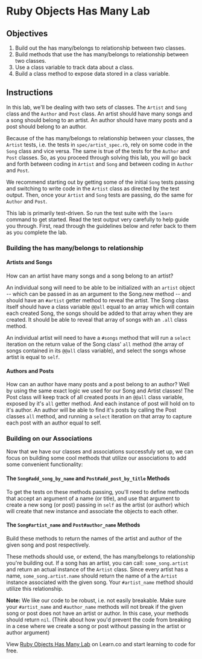 # Ruby Objects Has Many Lab

## Objectives

1. Build out the has many/belongs to relationship between two classes. 
2. Build methods that use the has many/belongs to relationship between two classes. 
3. Use a class variable to track data about a class. 
4. Build a class method to expose data stored in a class variable. 

## Instructions

In this lab, we'll be dealing with two sets of classes. The `Artist` and `Song` class and the `Author` and `Post` class. An artist should have many songs and a song should belong to an artist. An author should have many posts and a post should belong to an author. 

Because of the has many/belongs to relationship between your classes, the `Artist` tests, i.e. the tests in `spec/artist_spec.rb`, rely on some code in the `Song` class and vice versa. The same is true of the tests for the `Author` and `Post` classes. So, as you proceed through solving this lab, you will go back and forth between coding in `Artist` and `Song` and between coding in `Author` and `Post`. 

We recommend starting out by getting some of the initial `Song` tests passing and switching to write code in the `Artist` class as directed by the test output. Then, once your `Artist` and `Song` tests are passing, do the same for `Author` and `Post`. 

This lab is primarily test-driven. So run the test suite with the `learn` command to get started. Read the test output very carefully to help guide you through. First, read through the guidelines below and refer back to them as you complete the lab. 

### Building the has many/belongs to relationship

#### Artists and Songs
How can an artist have many songs and a song belong to an artist? 

An individual song will need to be able to be initialized with an `artist` object -- which can be passed in as an argument to the Song.new method -- and should have an `#artist` getter method to reveal the artist. The Song class itself should have a class variable `@@all` equal to an array which will contain each created Song, the songs should be added to that array when they are created. It should be able to reveal that array of songs with an `.all` class method.

An individual artist will need to have a `#songs` method that will run a `select` iteration on the return value of the Song class' `all` method (the array of songs contained in its `@@all` class variable), and select the songs whose artist is equal to `self`.


#### Authors and Posts

How can an author have many posts and a post belong to an author? Well by using the same exact logic we used for our Song and Artist classes! The Post class will keep track of all created posts in an `@@all` class variable, exposed by it's `all` getter method. And each instance of post will hold on to it's author. An author will be able to find it's posts by calling the Post classes `all` method, and running a `select` iteration on that array to capture each post with an author equal to self.

### Building on our Associations

Now that we have our classes and associations successfuly set up, we can focus on building some cool methods that utilize our associations to add some convenient functionality:

#### The `Song#add_song_by_name` and `Post#add_post_by_title` Methods

To get the tests on these methods passing, you'll need to define methods that accept an argument of a name (or title), and use that argument to create a new song (or post) passing in `self` as the artist (or author) which will create that new instance and associate the objects to each other.

#### The `Song#artist_name` and `Post#author_name` Methods

Build these methods to return the names of the artist and author of the given song and post respectively.

These methods should use, or extend, the has many/belongs to relationship you're building out. If a song has an artist, you can call: `some_song.artist` and return an actual instance of the `Artist` class. Since every artist has a name, `some_song.artist.name` should return the name of a the `Artist` instance associated with the given song. Your `#artist_name` method should utilize this relationship. 

**Note:** We like our code to be robust, i.e. not easily breakable. Make sure your `#artist_name` and `#author_name` methods will not break if the given song or post does not have an artist or author. In this case, your methods should return `nil`. (Think about how you'd prevent the code from breaking in a cese where we create a song or post without passing in the artist or author argument)


<p data-visibility='hidden'>View <a href='https://learn.co/lessons/ruby-objects-has-many-lab' title='Ruby Objects Has Many Lab'>Ruby Objects Has Many Lab</a> on Learn.co and start learning to code for free.</p>
